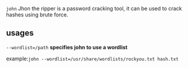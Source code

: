 `john`
Jhon the ripper is a password cracking tool, it can be used to crack hashes using brute force.

## usages
`--wordlist=/path`  **specifies john to use a wordlist**

example:`john --wordlist=/usr/share/wordlists/rockyou.txt hash.txt`